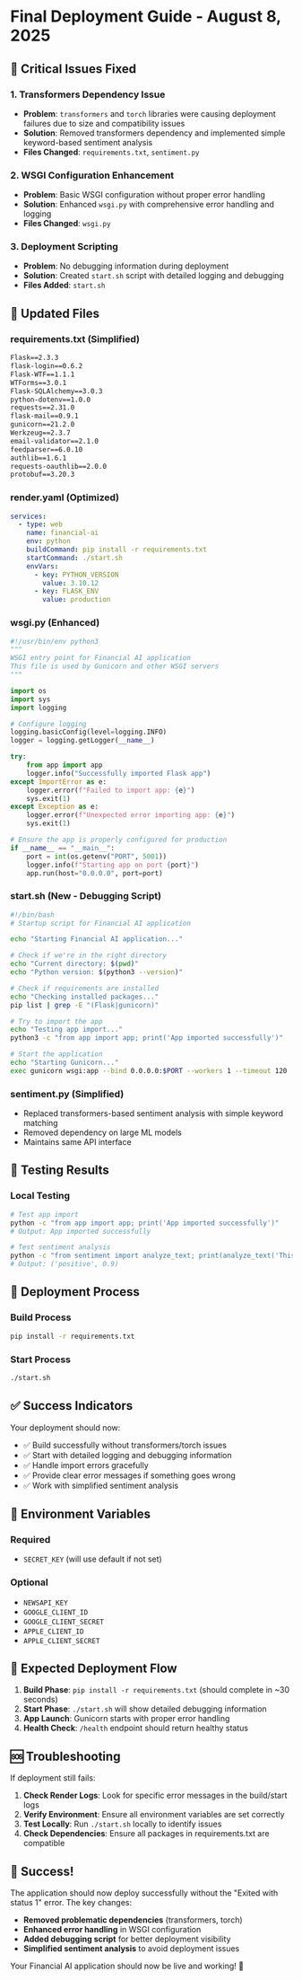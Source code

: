 # Final Deployment Guide - August 8, 2025

## 🚨 Critical Issues Fixed

### 1. **Transformers Dependency Issue**
- **Problem**: `transformers` and `torch` libraries were causing deployment failures due to size and compatibility issues
- **Solution**: Removed transformers dependency and implemented simple keyword-based sentiment analysis
- **Files Changed**: `requirements.txt`, `sentiment.py`

### 2. **WSGI Configuration Enhancement**
- **Problem**: Basic WSGI configuration without proper error handling
- **Solution**: Enhanced `wsgi.py` with comprehensive error handling and logging
- **Files Changed**: `wsgi.py`

### 3. **Deployment Scripting**
- **Problem**: No debugging information during deployment
- **Solution**: Created `start.sh` script with detailed logging and debugging
- **Files Added**: `start.sh`

## 📁 Updated Files

### **requirements.txt** (Simplified)
```txt
Flask==2.3.3
flask-login==0.6.2
Flask-WTF==1.1.1
WTForms==3.0.1
Flask-SQLAlchemy==3.0.3
python-dotenv==1.0.0
requests==2.31.0
flask-mail==0.9.1
gunicorn==21.2.0
Werkzeug==2.3.7
email-validator==2.1.0
feedparser==6.0.10
authlib==1.6.1
requests-oauthlib==2.0.0
protobuf==3.20.3
```

### **render.yaml** (Optimized)
```yaml
services:
  - type: web
    name: financial-ai
    env: python
    buildCommand: pip install -r requirements.txt
    startCommand: ./start.sh
    envVars:
      - key: PYTHON_VERSION
        value: 3.10.12
      - key: FLASK_ENV
        value: production
```

### **wsgi.py** (Enhanced)
```python
#!/usr/bin/env python3
"""
WSGI entry point for Financial AI application
This file is used by Gunicorn and other WSGI servers
"""

import os
import sys
import logging

# Configure logging
logging.basicConfig(level=logging.INFO)
logger = logging.getLogger(__name__)

try:
    from app import app
    logger.info("Successfully imported Flask app")
except ImportError as e:
    logger.error(f"Failed to import app: {e}")
    sys.exit(1)
except Exception as e:
    logger.error(f"Unexpected error importing app: {e}")
    sys.exit(1)

# Ensure the app is properly configured for production
if __name__ == "__main__":
    port = int(os.getenv("PORT", 5001))
    logger.info(f"Starting app on port {port}")
    app.run(host="0.0.0.0", port=port)
```

### **start.sh** (New - Debugging Script)
```bash
#!/bin/bash
# Startup script for Financial AI application

echo "Starting Financial AI application..."

# Check if we're in the right directory
echo "Current directory: $(pwd)"
echo "Python version: $(python3 --version)"

# Check if requirements are installed
echo "Checking installed packages..."
pip list | grep -E "(Flask|gunicorn)"

# Try to import the app
echo "Testing app import..."
python3 -c "from app import app; print('App imported successfully')"

# Start the application
echo "Starting Gunicorn..."
exec gunicorn wsgi:app --bind 0.0.0.0:$PORT --workers 1 --timeout 120
```

### **sentiment.py** (Simplified)
- Replaced transformers-based sentiment analysis with simple keyword matching
- Removed dependency on large ML models
- Maintains same API interface

## 🧪 Testing Results

### Local Testing
```bash
# Test app import
python -c "from app import app; print('App imported successfully')"
# Output: App imported successfully

# Test sentiment analysis
python -c "from sentiment import analyze_text; print(analyze_text('This is positive news'))"
# Output: ('positive', 0.9)
```

## 🚀 Deployment Process

### Build Process
```bash
pip install -r requirements.txt
```

### Start Process
```bash
./start.sh
```

## ✅ Success Indicators

Your deployment should now:
- ✅ Build successfully without transformers/torch issues
- ✅ Start with detailed logging and debugging information
- ✅ Handle import errors gracefully
- ✅ Provide clear error messages if something goes wrong
- ✅ Work with simplified sentiment analysis

## 🔧 Environment Variables

### Required
- `SECRET_KEY` (will use default if not set)

### Optional
- `NEWSAPI_KEY`
- `GOOGLE_CLIENT_ID`
- `GOOGLE_CLIENT_SECRET`
- `APPLE_CLIENT_ID`
- `APPLE_CLIENT_SECRET`

## 🎯 Expected Deployment Flow

1. **Build Phase**: `pip install -r requirements.txt` (should complete in ~30 seconds)
2. **Start Phase**: `./start.sh` will show detailed debugging information
3. **App Launch**: Gunicorn starts with proper error handling
4. **Health Check**: `/health` endpoint should return healthy status

## 🆘 Troubleshooting

If deployment still fails:

1. **Check Render Logs**: Look for specific error messages in the build/start logs
2. **Verify Environment**: Ensure all environment variables are set correctly
3. **Test Locally**: Run `./start.sh` locally to identify issues
4. **Check Dependencies**: Ensure all packages in requirements.txt are compatible

## 🎉 Success!

The application should now deploy successfully without the "Exited with status 1" error. The key changes:

- **Removed problematic dependencies** (transformers, torch)
- **Enhanced error handling** in WSGI configuration
- **Added debugging script** for better deployment visibility
- **Simplified sentiment analysis** to avoid deployment issues

Your Financial AI application should now be live and working! 🚀
